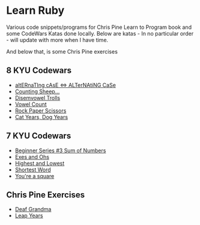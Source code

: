 <h1><strong>Learn Ruby</strong></h1>

<p>
Various code snippets/programs for Chris Pine Learn to Program book and some CodeWars Katas done locally.
Below are katas - In no particular order - will update with more when I have time.

And below that, is some Chris Pine exercises
</p>


<h2>8 KYU Codewars</h2>
  <ul>
    <li><a href="https://github.com/hybridbad/learn_ruby/blob/master/katas/alt_case.rb">altERnaTIng cAsE <=> ALTerNAtiNG CaSe</a></li>
    <li><a href="https://github.com/hybridbad/learn_ruby/blob/master/katas/count_sheep.rb">Counting Sheep...</a></li>
    <li><a href="https://github.com/hybridbad/learn_ruby/blob/master/katas/disemvowel.rb">Disemvowel Trolls</a></li>
    <li><a href="https://github.com/hybridbad/learn_ruby/blob/master/katas/vowel-count.rb">Vowel Count</a></li>
    <li><a href="https://github.com/hybridbad/learn_ruby/blob/master/katas/rps.rb">Rock Paper Scissors</a></li>
    <li><a href="https://github.com/hybridbad/learn_ruby/blob/master/katas/cat_years_dog_years.rb">Cat Years, Dog Years</a></li>
  </ul>

<h2>7 KYU Codewars</h2>
  <ul>
    <li><a href="https://github.com/hybridbad/learn_ruby/blob/master/katas/sum_of_numbers.rb">Beginner Series #3 Sum of Numbers</a></li>
    <li><a href="https://github.com/hybridbad/learn_ruby/blob/master/katas/exes_and_ohs.rb">Exes and Ohs</a></li>
    <li><a href="https://github.com/hybridbad/learn_ruby/blob/master/katas/exes_and_ohs.rb">Highest and Lowest</a></li>
    <li><a href="https://github.com/hybridbad/learn_ruby/blob/master/katas/shortest_word.rb">Shortest Word</a></li>
    <li><a href="https://github.com/hybridbad/learn_ruby/blob/master/katas/youre_a_square.rb">You're a square</a></li>

  </ul>

<h2>Chris Pine Exercises</h2>
  <ul>
    <li><a href="https://github.com/hybridbad/learn_ruby/blob/master/chrispine/grandma_prac.rb">Deaf Grandma</a></li>
    <li><a href="https://github.com/hybridbad/learn_ruby/blob/master/chrispine/leap_years.rb">Leap Years</a></li>
  </ul>
